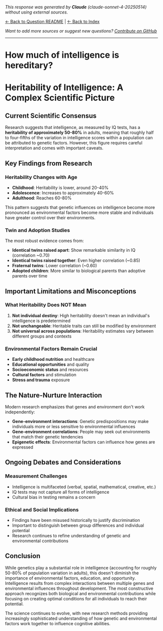 <!-- 
Generated by: claude
Model: claude-sonnet-4-20250514
Prompt type: default
Generated at: 2025-06-10T22:01:58.555974
-->

*This response was generated by **Claude** (claude-sonnet-4-20250514) without using external sources.*

[← Back to Question README](README.md) | [← Back to Index](../README.md)

*Want to add more sources or suggest new questions? [Contribute on GitHub](https://github.com/justinwest/SuggestedSources)*

---

# How much of intelligence is hereditary?

# Heritability of Intelligence: A Complex Scientific Picture

## Current Scientific Consensus

Research suggests that intelligence, as measured by IQ tests, has a **heritability of approximately 50-80%** in adults, meaning that roughly half to four-fifths of the variation in intelligence scores within a population can be attributed to genetic factors. However, this figure requires careful interpretation and comes with important caveats.

## Key Findings from Research

### Heritability Changes with Age
- **Childhood**: Heritability is lower, around 20-40%
- **Adolescence**: Increases to approximately 40-60%
- **Adulthood**: Reaches 60-80%

This pattern suggests that genetic influences on intelligence become more pronounced as environmental factors become more stable and individuals have greater control over their environments.

### Twin and Adoption Studies
The most robust evidence comes from:
- **Identical twins raised apart**: Show remarkable similarity in IQ (correlation ~0.70)
- **Identical twins raised together**: Even higher correlation (~0.85)
- **Fraternal twins**: Lower correlation (~0.60)
- **Adopted children**: More similar to biological parents than adoptive parents over time

## Important Limitations and Misconceptions

### What Heritability Does NOT Mean
1. **Not individual destiny**: High heritability doesn't mean an individual's intelligence is predetermined
2. **Not unchangeable**: Heritable traits can still be modified by environment
3. **Not universal across populations**: Heritability estimates vary between different groups and contexts

### Environmental Factors Remain Crucial
- **Early childhood nutrition** and healthcare
- **Educational opportunities** and quality
- **Socioeconomic status** and resources
- **Cultural factors** and stimulation
- **Stress and trauma** exposure

## The Nature-Nurture Interaction

Modern research emphasizes that genes and environment don't work independently:

- **Gene-environment interactions**: Genetic predispositions may make individuals more or less sensitive to environmental influences
- **Gene-environment correlations**: People may seek out environments that match their genetic tendencies
- **Epigenetic effects**: Environmental factors can influence how genes are expressed

## Ongoing Debates and Considerations

### Measurement Challenges
- Intelligence is multifaceted (verbal, spatial, mathematical, creative, etc.)
- IQ tests may not capture all forms of intelligence
- Cultural bias in testing remains a concern

### Ethical and Social Implications
- Findings have been misused historically to justify discrimination
- Important to distinguish between group differences and individual potential
- Research continues to refine understanding of genetic and environmental contributions

## Conclusion

While genetics play a substantial role in intelligence (accounting for roughly 50-80% of population variation in adults), this doesn't diminish the importance of environmental factors, education, and opportunity. Intelligence results from complex interactions between multiple genes and environmental influences throughout development. The most constructive approach recognizes both biological and environmental contributions while focusing on creating optimal conditions for all individuals to reach their potential.

The science continues to evolve, with new research methods providing increasingly sophisticated understanding of how genetic and environmental factors work together to influence cognitive abilities.